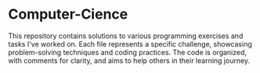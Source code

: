 # Computer-Cience
This repository contains solutions to various programming exercises and tasks I've worked on. Each file represents a specific challenge, showcasing problem-solving techniques and coding practices. The code is organized, with comments for clarity, and aims to help others in their learning journey.
